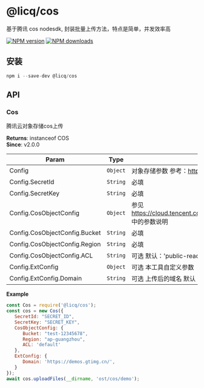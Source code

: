 # @licq/cos

基于腾讯 cos nodesdk, 封装批量上传方法，特点是简单，并发效率高

[![NPM version][npm-image]][npm-url] [![NPM downloads][download-image]][download-url]

[npm-image]: http://img.shields.io/npm/v/@licq/cos.svg?style=flat-square
[npm-url]: http://npmjs.org/package/@licq/cos
[download-image]: https://img.shields.io/npm/dm/@licq/cos.svg?style=flat-square
[download-url]: https://npmjs.org/package/@licq/cos

## 安装

```js
npm i --save-dev @licq/cos
```

## API

### Cos 

腾讯云对象存储cos上传


**Returns**: instanceof COS  
**Since**: v2.0.0  

| Param | Type | Description |
| --- | --- | --- |
| Config | <code>Object</code> | 对象存储参数 参考：<https://cloud.tencent.com/document/product/436/8629#.E9.85.8D.E7.BD.AE.E9.A1.B9> |
| Config.SecretId | <code>String</code> | 必填 |
| Config.SecretKey | <code>String</code> | 必填 |
| Config.CosObjectConfig | <code>Object</code> | 参见 https://cloud.tencent.com/document/product/436/64980#.E7.AE.80.E5.8D.95.E4.B8.8A.E4.BC.A0.E5.AF.B9.E8.B1.A1 中的参数说明 |
| Config.CosObjectConfig.Bucket | <code>String</code> | 必填 |
| Config.CosObjectConfig.Region | <code>String</code> | 必填 |
| Config.CosObjectConfig.ACL | <code>String</code> | 可选 默认：'public-read' |
| Config.ExtConfig | <code>Object</code> | 可选 本工具自定义参数 |
| Config.ExtConfig.Domain | <code>String</code> | 可选 上传后的域名 默认：https://{Bucket}.cos.{Region}.myqcloud.com |

**Example**  
```js
const Cos = require('@licq/cos');
const cos = new Cos({
   SecretId: "SECRET_ID",
   SecretKey: "SECRET_KEY",
   CosObjectConfig: {
      Bucket: "test-12345678",
      Region: "ap-guangzhou",
      ACL: 'default'
   },
   ExtConfig: {
      Domain: 'https://demos.gtimg.cn/',
   }
});
await cos.uploadFiles(__dirname, 'ost/cos/demo');
```


